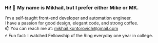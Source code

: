 ### Hi! 👋 My name is Mikhail, but I prefer either Mike or MK.

I'm a self-taught front-end developer and automation engineer. 
<br>I have a passion for good design, elegant code, and strong coffee.
<br>📫 You can reach me at: mikhail.kontorovich@gmail.com
<br>⚡ Fun fact: I watched Fellowship of the Ring everyday one year in college.

<!--
**mkontorovich/mkontorovich** is a ✨ _special_ ✨ repository because its `README.md` (this file) appears on your GitHub profile.

Here are some ideas to get you started:

- 🔭 I’m currently working on ...
- 🌱 I’m currently learning ...
- 👯 I’m looking to collaborate on ...
- 🤔 I’m looking for help with ...
- 💬 Ask me about ...
- 📫 How to reach me: ...
- 😄 Pronouns: ...
- ⚡ Fun fact: ...
-->
